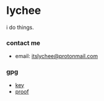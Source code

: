 # lychee
i do things.

### contact me
- email: [itslychee@protonmail.com](mailto:itslychee@protonmail.com?subject=from%20github)

### gpg
- [key](https://github.com/itslychee.gpg)
- [proof](https://gist.github.com/itslychee/4f67fa2fd097a80a02a20222d6f90d1a)
